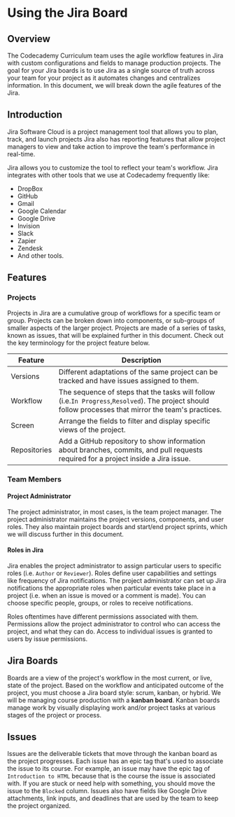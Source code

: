 # Using the Jira Board

## Overview
The Codecademy Curriculum team uses the agile workflow features in Jira with custom configurations and fields to manage production projects. The goal for your Jira boards is to use Jira as a single source of truth across your team for your project as it automates changes and centralizes information. In this document, we will break down the agile features of the Jira.
## Introduction
Jira Software Cloud is a project management tool that allows you to plan, track, and launch projects Jira also has reporting features that allow project managers to view and take action to improve the team's performance in real-time.

Jira allows you to customize the tool to reflect your team's workflow. Jira integrates with other tools that we use at Codecademy frequently like:
- DropBox
- GitHub
- Gmail
- Google Calendar
- Google Drive
- Invision
- Slack
- Zapier
- Zendesk
- And other tools.

## Features
### Projects
Projects in Jira are a cumulative group of workflows for a specific team or group. Projects can be broken down into components, or sub-groups of smaller aspects of the larger project. Projects are made of a series of tasks, known as issues, that will be explained further in this document. Check out the key terminology for the project feature below.

| Feature | Description |
|----|----|
| Versions  | Different adaptations of the same project can be tracked and have issues assigned to them. |
| Workflow  | The sequence of steps that the tasks will follow (i.e.`In Progress`,`Resolved`). The project should follow processes that mirror the team's practices.  |
|  Screen |  Arrange the fields to filter and display specific views of the project. |
| Repositories  | Add a GitHub repository to show information about branches, commits, and pull requests required for a project inside a Jira issue.  |

### Team Members
#### Project Administrator
The project administrator, in most cases, is the team project manager. The project administrator maintains the project versions, components, and user roles.  They also maintain project boards and start/end project sprints, which we will discuss further in this document.
#### Roles in Jira
Jira enables the project administrator to assign particular users to specific roles (i.e. `Author` or `Reviewer`). Roles define user capabilities and settings like frequency of Jira notifications. The project administrator can set up Jira notifications the appropriate roles when particular events take place in a project (i.e. when an issue is moved or a comment is made). You can choose specific people, groups, or roles to receive notifications.

Roles oftentimes have different permissions associated with them. Permissions allow the project administrator to control who can access the project, and what they can do. Access to individual issues is granted to users by issue permissions.

## Jira Boards
Boards are a view of the project's workflow in the most current, or live, state of the project. Based on the workflow and anticipated outcome of the project, you must choose a Jira board style: scrum, kanban, or hybrid. We will be managing course production with a **kanban board**. Kanban boards manage work by visually displaying work and/or project tasks at various stages of the project or process. 

## Issues
Issues are the deliverable tickets that move through the kanban board as the project progresses. Each issue has an epic tag that's used to associate the issue to its course. For example, an issue may have the epic tag of `Introduction to HTML` because that is the course the issue is associated with. If you are stuck or need help with something, you should move the issue to the `Blocked` column. Issues also have fields like Google Drive attachments, link inputs, and deadlines that are used by the team to keep the project organized.
